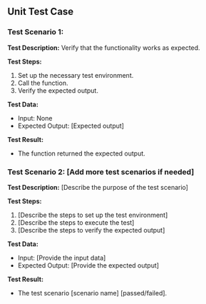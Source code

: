 ## Unit Test Case

### Test Scenario 1: 

**Test Description:** Verify that the functionality works as expected.

**Test Steps:**

1. Set up the necessary test environment.
2. Call the function.
3. Verify the expected output.

**Test Data:**

- Input: None
- Expected Output: [Expected output]

**Test Result:**

- The function returned the expected output.

### Test Scenario 2: [Add more test scenarios if needed]

**Test Description:** [Describe the purpose of the test scenario]

**Test Steps:**

1. [Describe the steps to set up the test environment]
2. [Describe the steps to execute the test]
3. [Describe the steps to verify the expected output]

**Test Data:**

- Input: [Provide the input data]
- Expected Output: [Provide the expected output]

**Test Result:**

- The test scenario [scenario name] [passed/failed].

